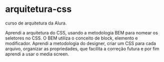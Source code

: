 # arquitetura-css

curso de arquitetura da Alura.

Aprendi a arquitetura do CSS, usando a metodologia BEM para nomear os seletores no CSS. O BEM utiliza o conceito de block, elemento e modificador. Aprendi a metodologia do designer, criar um CSS para cada arquivo, organizar as propriedades, que facilita a correção futura e por fim aprendi a usar o media screen.
